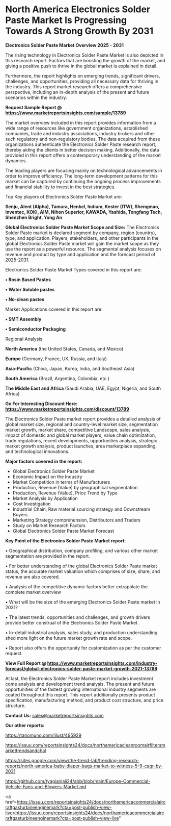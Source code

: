  # North America Electronics Solder Paste Market Is Progressing Towards A Strong Growth By 2031

<Strong> Electronics Solder Paste Market Overview 2025 - 2031</strong>

The rising technology in Electronics Solder Paste Market is also depicted in this research report. Factors that are boosting the growth of the market, and giving a positive push to thrive in the global market is explained in detail.

Furthermore, the report highlights on emerging trends, significant drivers, challenges, and opportunities, providing all necessary data for thriving in the industry. This report market research offers a comprehensive perspective, including an in-depth analysis of the present and future scenarios within the industry.

<strong>Request Sample Report @ <a href=https://www.marketreportsinsights.com/sample/13789>https://www.marketreportsinsights.com/sample/13789</a></strong>

The market overview included in this report provides information from a wide range of resources like government organizations, established companies, trade and industry associations, industry brokers and other such regulatory and non-regulatory bodies. The data acquired from these organizations authenticate the Electronics Solder Paste research report, thereby aiding the clients in better decision making. Additionally, the data provided in this report offers a contemporary understanding of the market dynamics.

The leading players are focusing mainly on technological advancements in order to improve efficiency. The long-term development patterns for this market can be captured by continuing the ongoing process improvements and financial stability to invest in the best strategies.

Top Key players of Electronics Solder Paste Market are:

<strong>Senju, Alent (Alpha), Tamura, Henkel, Indium, Kester (ITW), Shengmao, Inventec, KOKI, AIM, Nihon Superior, KAWADA, Yashida, Tongfang Tech, Shenzhen Bright, Yong An</strong>

<strong><b>Global Electronics Solder Paste Market Scope and Size:</b></strong>
The Electronics Solder Paste market is declared segment by company, region (country), type, and application. Players, stakeholders, and other participants in the global Electronics Solder Paste market will gain the market scope as they use the report as a powerful resource. The segmental analysis focuses on revenue and product by type and application and the forecast period of 2025-2031.

Electronics Solder Paste Market Types covered in this report are:

<strong>• Rosin Based Pastes

• Water Soluble pastes

• No-clean pastes</strong>

Market Applications covered in this report are:

<strong>• SMT Assembly

• Semiconductor Packaging</strong> 

Regional Analysis

<strong>North America</strong> (the United States, Canada, and Mexico)

<strong>Europe</strong> (Germany, France, UK, Russia, and Italy)

<strong>Asia-Pacific</strong> (China, Japan, Korea, India, and Southeast Asia)

<strong>South America</strong> (Brazil, Argentina, Colombia, etc.)

<strong>The Middle East and Africa</strong> (Saudi Arabia, UAE, Egypt, Nigeria, and South Africa)

<strong>Go For Interesting Discount Here: <a href=https://www.marketreportsinsights.com/discount/13789>https://www.marketreportsinsights.com/discount/13789</a></strong>

The Electronics Solder Paste market report provides a detailed analysis of global market size, regional and country-level market size, segmentation market growth, market share, competitive Landscape, sales analysis, impact of domestic and global market players, value chain optimization, trade regulations, recent developments, opportunities analysis, strategic market growth analysis, product launches, area marketplace expanding, and technological innovations.

<strong><b>Major factors covered in the report:</b></strong>
<ul>
  <li>Global Electronics Solder Paste Market </li>
  <li>Economic Impact on the Industry</li>
  <li>Market Competition in terms of Manufacturers</li>
  <li>Production, Revenue (Value) by geographical segmentation</li>
  <li>Production, Revenue (Value), Price Trend by Type</li>
  <li>Market Analysis by Application</li>
  <li>Cost Investigation</li>
  <li>Industrial Chain, Raw material sourcing strategy and Downstream Buyers</li>
  <li>Marketing Strategy comprehension, Distributors and Traders</li>
  <li>Study on Market Research Factors</li>
  <li>Global Electronics Solder Paste Market Forecast</li>
</ul>

<strong><b>Key Point of the Electronics Solder Paste Market report:</b></strong>

• Geographical distribution, company profiling, and various other market segmentation are provided in the report.

• For better understanding of the global Electronics Solder Paste market status, the accurate market valuation which comprises of size, share, and revenue are also covered.

• Analysis of the competitive dynamic factors better extrapolate the complete market overview

• What will be the size of the emerging Electronics Solder Paste market in 2031?

• The latest trends, opportunities and challenges, and growth drivers provide better construal of the Electronics Solder Paste Market.

• In-detail industrial analysis, sales study, and production understanding shed more light on the future market growth rate and scope.

• Report also offers the opportunity for customization as per the customer request.

<strong><b>View Full Report @ <a href=https://www.marketreportsinsights.com/industry-forecast/global-electronics-solder-paste-market-growth-2021-13789>https://www.marketreportsinsights.com/industry-forecast/global-electronics-solder-paste-market-growth-2021-13789</a></b></strong>


At last, the Electronics Solder Paste Market report includes investment come analysis and development trend analysis. The present and future opportunities of the fastest growing international industry segments are coated throughout this report. This report additionally presents product specification, manufacturing method, and product cost structure, and price structure.

<strong>Contact Us:</strong>
sales@marketreportsinsights.com

<strong>Our other reports:</strong>

<a href=https://tanomuno.com/illust/495929>https://tanomuno.com/illust/495929</a>

<a href=https://issuu.com/reportsinsights24/docs/northamericacleanroomairfiltersmarkettrendsandchal>https://issuu.com/reportsinsights24/docs/northamericacleanroomairfiltersmarkettrendsandchal</a>

<a href=https://sites.google.com/view/the-trend-lab/trending-research-reports/north-america-baby-diaper-bags-market-to-witness-5-9-cagr-by-2031>https://sites.google.com/view/the-trend-lab/trending-research-reports/north-america-baby-diaper-bags-market-to-witness-5-9-cagr-by-2031</a>

<a href=https://github.com/tyagianjali24/abb/blob/main/Europe-Commercial-Vehicle-Fans-and-Blowers-Market.md>https://github.com/tyagianjali24/abb/blob/main/Europe-Commercial-Vehicle-Fans-and-Blowers-Market.md</a>

<a href=https://issuu.com/reportsinsights24/docs/northamericacommercialaircraftgasturbineenginemark?cta=post-publish-view-live>https://issuu.com/reportsinsights24/docs/northamericacommercialaircraftgasturbineenginemark?cta=post-publish-view-live</a>"
